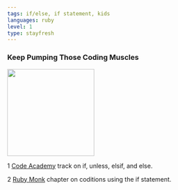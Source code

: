 ```yaml
---
tags: if/else, if statement, kids
languages: ruby
level: 1
type: stayfresh
---
```


### Keep Pumping Those Coding Muscles

<img src="https://after-school-assets.s3.amazonaws.com/practice.gif" width="200px" align="center">

1 [Code Academy](http://www.codecademy.com/glossary/ruby/if-unless-elsif-and-else) track on if, unless, elsif, and else.

2 [Ruby Monk](http://rubymonk.com/learning/books/1-ruby-primer/chapters/8-control-structures/lessons/41-conditions-using-the-if-statement) chapter on coditions using the if statement.

